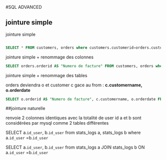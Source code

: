 #SQL ADVANCED

## jointure simple

jointure simple

```sql

SELECT * FROM customers, orders where customers.customerid=orders.customerid;

```


jointure simple + renommage des colonnes
```sql
SELECT orders.orderid AS "Numero de facture" FROM customers, orders where customers.customerid=orders.customerid;

```

jointure simple + renommage des tables

orders deviendra o et customer c gace au from : **c.customername, o.orderdate**


```sql
SELECT o.orderid AS "Numero de facture", c.customername, o.orderdate FROM customers c, orders o where c.customerid=o.customerid;

```

##jointure naturelle


renvoie 2 colonnes identiques avec la totalité de user id
a et b sont considérées par mysql comme 2 tables différentes


SELECT a.`id_user`, b.`id_user` from
stats_logs a, stats_logs b where a.`id_user` =b.`id_user`



SELECT a.`id_user`, b.`id_user` from
stats_logs a
JOIN
stats_logs b 
ON a.`id_user` =b.`id_user`






